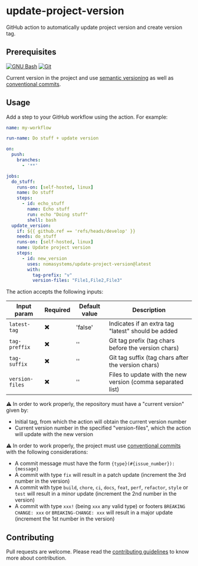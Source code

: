 # update-project-version

GitHub action to automatically update project version and create version tag.

## Prerequisites

[![GNU Bash](https://skillicons.dev/icons?i=bash)](https://www.gnu.org/software/bash/)
[![Git](https://skillicons.dev/icons?i=git)](https://git-scm.com/)

Current version in the project and use [semantic versioning](https://semver.org/) as well as [conventional commits](https://www.conventionalcommits.org/en/v1.0.0/).

## Usage

Add a step to your GitHub workflow using the action. For example:

```yaml
name: my-workflow

run-name: Do stuff + update version

on:
  push:
    branches:
      - '**'

jobs:
  do_stuff:
    runs-on: [self-hosted, linux]
    name: Do stuff
    steps:
      - id: echo_stuff
        name: Echo stuff
        run: echo "Doing stuff"
        shell: bash
  update_version:
    if: ${{ github.ref == 'refs/heads/develop' }}
    needs: do_stuff
    runs-on: [self-hosted, linux]
    name: Update project version
    steps:
      - id: new_version
        uses: nomasystems/update-project-version@latest
        with:
          tag-prefix: "v"
          version-files: "File1,File2,File3"
```

The action accepts the following inputs:

| Input param     | Required                 | Default value | Description                                                 |
|-----------------|--------------------------|---------------|-------------------------------------------------------------|
| `latest-tag`    | :heavy_multiplication_x: | 'false'       | Indicates if an extra tag "latest" should be added          |
| `tag-preffix`   | :heavy_multiplication_x: | ''            | Git tag prefix (tag chars before the version chars)         |
| `tag-suffix`    | :heavy_multiplication_x: | ''            | Git tag suffix (tag chars after the version chars)          |
| `version-files` | :heavy_multiplication_x: | ''            | Files to update with the new version (comma separated list) |

:warning: In order to work properly, the repository must have a "current version" given by:
- Initial tag, from which the action will obtain the current version number
- Current version number in the specified "version-files", which the action will update with the new version

:warning: In order to work properly, the project must use [conventional commits](https://www.conventionalcommits.org/en/v1.0.0/) with the following considerations:
- A commit message must have the form `{type}(#{issue_number}):{message}`
- A commit with type `fix` will result in a patch update (increment the 3rd number in the version)
- A commit with type `build`, `chore`, `ci`, `docs`, `feat`, `perf`, `refactor`, `style` or `test` will result in a minor update (increment the 2nd number in the version)
- A commit with type `xxx!` (being `xxx` any valid type) or footers `BREAKING CHANGE: xxx` or `BREAKING-CHANGE: xxx` will result in a major update (increment the 1st number in the version)

## Contributing

Pull requests are welcome. Please read the [contributing guidelines](CONTRIBUTING.md) to know more about contribution.
